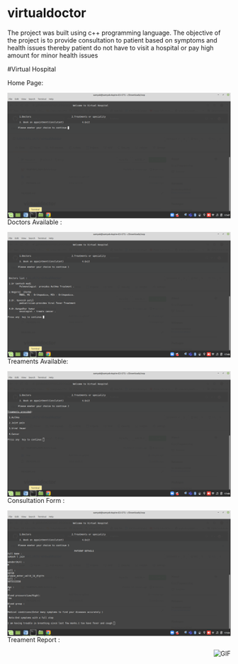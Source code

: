 # virtualdoctor
The project was built using c++ programming language. The objective of the project is to provide consultation to patient based on symptoms and health issues thereby patient do not have to visit a hospital or pay high amount for minor health  issues


#Virtual Hospital 


Home Page:

<img align="right" alt="GIF" src="https://github.com/SAMYAKLJAIN/virtualdoctor/blob/master/Screenshots/home.png" />

Doctors Available :

<img align="right" alt="GIF" src="https://github.com/SAMYAKLJAIN/virtualdoctor/blob/master/Screenshots/doctorslist.png" />

Treaments Available:

<img align="right" alt="GIF" src="https://github.com/SAMYAKLJAIN/virtualdoctor/blob/master/Screenshots/treaments.png" />

Consultation Form :

<img align="right" alt="GIF" src="https://github.com/SAMYAKLJAIN/virtualdoctor/blob/master/Screenshots/Conslutation.png" />

Treament Report :

<img align="right" alt="GIF" src="https://github.com/SAMYAKLJAIN/virtualdoctor/blob/master/Screenshots/Report.p" />
